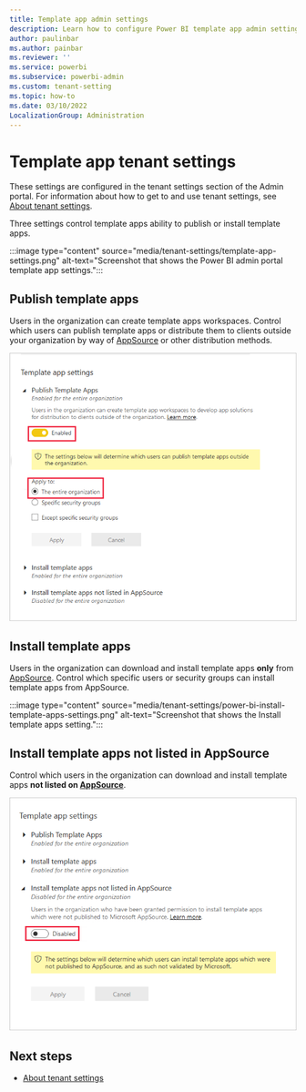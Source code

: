 ```yaml
---
title: Template app admin settings
description: Learn how to configure Power BI template app admin settings.
author: paulinbar
ms.author: painbar
ms.reviewer: ''
ms.service: powerbi
ms.subservice: powerbi-admin
ms.custom: tenant-setting
ms.topic: how-to
ms.date: 03/10/2022
LocalizationGroup: Administration
---
```


# Template app tenant settings

These settings are configured in the tenant settings section of the Admin portal. For information about how to get to and use tenant settings, see [About tenant settings](/power-bi/admin/service-admin-portal-about-tenant-settings).

Three settings control template apps ability to publish or install template apps.

:::image type="content" source="media/tenant-settings/template-app-settings.png" alt-text="Screenshot that shows the Power BI admin portal template app settings.":::

## Publish template apps

Users in the organization can create template apps workspaces. Control which users can publish template apps or distribute them to clients outside your organization by way of [AppSource](https://appsource.microsoft.com) or other distribution methods.

![Screenshot of Publish template apps setting enabled for entire organization.](media/tenant-settings/power-bi-admin-portal-template-app-settings.png)

## Install template apps

Users in the organization can download and install template apps **only** from [AppSource](https://appsource.microsoft.com). Control which specific users or security groups can install template apps from AppSource.

:::image type="content" source="media/tenant-settings/power-bi-install-template-apps-settings.png" alt-text="Screenshot that shows the Install template apps setting.":::

## Install template apps not listed in AppSource

Control which users in the organization can download and install template apps **not listed on [AppSource](https://appsource.microsoft.com)**.

![Screenshot of setting to install template apps not listed in AppSource.](media/tenant-settings/power-bi-admin-portal-template-app-settings-installer-non-app-source.png)

## Next steps

* [About tenant settings](/power-bi/admin/service-admin-portal-about-tenant-settings)